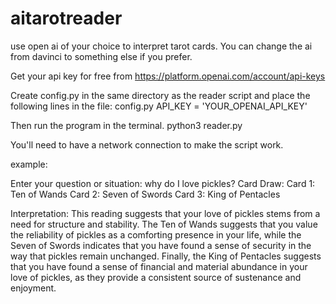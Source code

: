 # aitarotreader
use open ai of your choice to interpret tarot cards. You can change the ai from davinci to something else if you prefer.

Get your api key for free from https://platform.openai.com/account/api-keys

Create config.py in the same directory as the reader script and place the following lines in the file:
config.py
API_KEY = 'YOUR_OPENAI_API_KEY'

Then run the program in the terminal. 
python3 reader.py

You'll need to have a network connection to make the script work. 

example:

Enter your question or situation: why do I love pickles?
Card Draw:
Card 1: Ten of Wands
Card 2: Seven of Swords
Card 3: King of Pentacles

Interpretation:
This reading suggests that your love of pickles stems from a need for structure and stability. The Ten of Wands suggests that you value the reliability of pickles as a comforting presence in your life, while the Seven of Swords indicates that you have found a sense of security in the way that pickles remain unchanged. Finally, the King of Pentacles suggests that you have found a sense of financial and material abundance in your love of pickles, as they provide a consistent source of sustenance and enjoyment.
